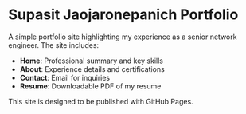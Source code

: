 # Supasit Jaojaronepanich Portfolio

A simple portfolio site highlighting my experience as a senior network engineer. The site includes:

- **Home**: Professional summary and key skills
- **About**: Experience details and certifications
- **Contact**: Email for inquiries
- **Resume**: Downloadable PDF of my resume

This site is designed to be published with GitHub Pages.
